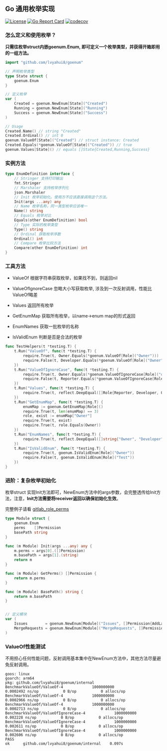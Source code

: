 ## Go 通用枚举实现

[![License](https://img.shields.io/badge/license-Apache%202-blue.svg)](https://www.apache.org/licenses/LICENSE-2.0)
[![Go Report Card](https://goreportcard.com/badge/github.com/lvyahui8/goenum)](https://goreportcard.com/report/github.com/lvyahui8/goenum)
[![codecov](https://codecov.io/gh/lvyahui8/goenum/graph/badge.svg?token=YBV3TH2HQU)](https://codecov.io/gh/lvyahui8/goenum)

### 怎么定义和使用枚举？

**只需往枚举struct内嵌goenum.Enum, 即可定义一个枚举类型，并获得开箱即用的一组方法。**

```go
import "github.com/lvyahui8/goenum"

// 声明枚举类型
type State struct {
    goenum.Enum
}

// 定义枚举
var (
    Created = goenum.NewEnum[State]("Created")
    Running = goenum.NewEnum[State]("Running")
    Success = goenum.NewEnum[State]("Success")
)

// Usage
Created.Name() // string "Created"
Created.Ordinal() // int 0
goenum.ValueOf[State]("Created") // struct instance: Created
Created.Equals(*goenum.ValueOf[State]("Created")) // true
goenum.Values[State]() // equals []State{Created,Running,Success}
```

### 实例方法

```go
type EnumDefinition interface {
    // Stringer 支持打印输出
    fmt.Stringer
    // Marshaler 支持枚举序列化
    json.Marshaler
    // Init 枚举初始化。使用方不应该直接调用这个方法。
    Init(args ...any) any
    // Name 枚举名称，同一类型枚举应该唯一
    Name() string
    // Equals 枚举对比
    Equals(other EnumDefinition) bool
    // Type 实际的枚举类型
    Type() string
    // Ordinal 获取枚举序数
    Ordinal() int
    // Compare 枚举比较方法
    Compare(other EnumDefinition) int
}
```

### 工具方法

- ValueOf 根据字符串获取枚举，如果找不到，则返回nil

- ValueOfIgnoreCase 忽略大小写获取枚举, 涉及到一次反射调用，性能比ValueOf略差

- Values 返回所有枚举

- GetEnumMap 获取所有枚举，以name->enum map的形式返回

- EnumNames  获取一批枚举的名称

- IsValidEnum 判断是否是合法的枚举

```go
func TestHelpers(t *testing.T) {
    t.Run("ValueOf", func(t *testing.T) {
        require.True(t, Owner.Equals(*goenum.ValueOf[Role]("Owner")))
        require.False(t, Developer.Equals(*goenum.ValueOf[Role]("Owner")))
    })
    t.Run("ValueOfIgnoreCase", func(t *testing.T) {
        require.True(t, Owner.Equals(*goenum.ValueOfIgnoreCase[Role]("oWnEr")))
        require.False(t, Reporter.Equals(*goenum.ValueOfIgnoreCase[Role]("oWnEr")))
    })
    t.Run("Values", func(t *testing.T) {
        require.True(t, reflect.DeepEqual([]Role{Reporter, Developer, Owner}, goenum.Values[Role]()))
    })
    t.Run("GetEnumMap", func(t *testing.T) {
        enumMap := goenum.GetEnumMap[Role]()
        require.True(t, len(enumMap) == 3)
        role, exist := enumMap["Owner"]
        require.True(t, exist)
        require.True(t, role.Equals(Owner))
    })
    t.Run("EnumNames", func(t *testing.T) {
        require.True(t, reflect.DeepEqual([]string{"Owner", "Developer"}, goenum.EnumNames(Owner, Developer)))
    })
    t.Run("IsValidEnum", func(t *testing.T) {
        require.True(t, goenum.IsValidEnum[Role]("Owner"))
        require.False(t, goenum.IsValidEnum[Role]("Test"))
    })
}
```

### 进阶：复杂枚举初始化

枚举struct 实现Init方法即可，NewEnum方法中的args参数，会完整透传给Init方法，注意，**Init方法需要将receiver返回以确保初始化生效**。

完整例子请看 [gitlab_role_perms](internal/role_enums.go)

```go
type Module struct {
    goenum.Enum
    perms    []Permission
    basePath string
}

func (m Module) Init(args ...any) any {
    m.perms = args[0].([]Permission)
    m.basePath = args[1].(string)
    return m
}

func (m Module) GetPerms() []Permission {
    return m.perms
}

func (m Module) BasePath() string {
    return m.basePath
}


// 定义模块
var (
    Issues        = goenum.NewEnum[Module]("Issues", []Permission{AddLabels, AddTopic}, "/issues/")
    MergeRequests = goenum.NewEnum[Module]("MergeRequests", []Permission{ViewMergeRequest, ApproveMergeRequest, DeleteMergeRequest}, "/merge/")
)
```

### ValueOf性能测试

不用担心任何性能问题，反射调用基本集中在NewEnum方法中，其他方法尽量避免反射调用。

```text
goos: linux
goarch: arm64
pkg: github.com/lvyahui8/goenum/internal
BenchmarkValueOf/ValueOf-4             1000000000             0.0002492 ns/op           0 B/op           0 allocs/op
BenchmarkValueOf/ValueOf-4             1000000000             0.0002966 ns/op           0 B/op           0 allocs/op
BenchmarkValueOf/ValueOf-4             1000000000             0.0002713 ns/op           0 B/op           0 allocs/op
BenchmarkValueOf/ValueOfIgnoreCase-4             1000000000             0.002228 ns/op           0 B/op           0 allocs/op
BenchmarkValueOf/ValueOfIgnoreCase-4             1000000000             0.002611 ns/op           0 B/op           0 allocs/op
BenchmarkValueOf/ValueOfIgnoreCase-4             1000000000             0.002606 ns/op           0 B/op           0 allocs/op
PASS
ok      github.com/lvyahui8/goenum/internal    0.097s
```
